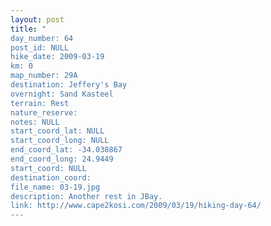```yaml
---
layout: post
title: "
day_number: 64
post_id: NULL
hike_date: 2009-03-19
km: 0
map_number: 29A
destination: Jeffery's Bay
overnight: Sand Kasteel
terrain: Rest
nature_reserve: 
notes: NULL
start_coord_lat: NULL
start_coord_long: NULL
end_coord_lat: -34.038867
end_coord_long: 24.9449
start_coord: NULL
destination_coord: 
file_name: 03-19.jpg
description: Another rest in JBay.
link: http://www.cape2kosi.com/2009/03/19/hiking-day-64/
---
```

